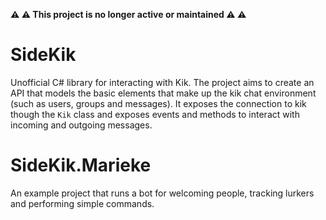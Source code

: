 **:warning: :warning: This project is no longer active or maintained :warning: :warning:**

# SideKik

Unofficial C# library for interacting with Kik.
The project aims to create an API that models the basic elements that make up the kik chat environment (such as users, groups and messages).
It exposes the connection to kik though the `Kik` class and exposes events and methods to interact with incoming and outgoing messages.

# SideKik.Marieke
An example project that runs a bot for welcoming people, tracking lurkers and performing simple commands.
